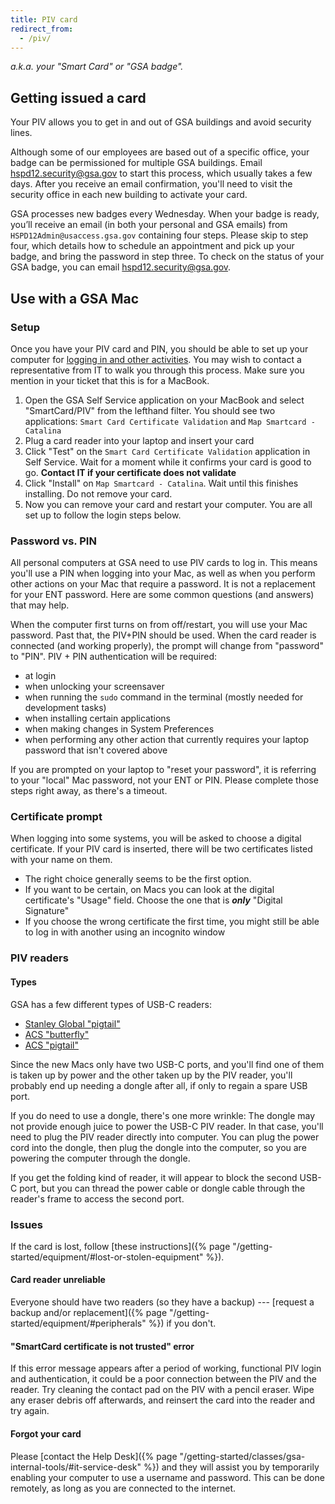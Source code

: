 ```yaml
---
title: PIV card
redirect_from:
  - /piv/
---
```


_a.k.a. your "Smart Card" or "GSA badge"._

## Getting issued a card

Your PIV allows you to get in and out of GSA buildings and avoid security lines.

Although some of our employees are based out of a specific office, your badge
can be permissioned for multiple GSA buildings. Email
[hspd12.security@gsa.gov](mailto:hspd12.security@gsa.gov) to start this process,
which usually takes a few days. After you receive an email confirmation, you'll
need to visit the security office in each new building to activate your card.

GSA processes new badges every Wednesday. When your badge is ready, you’ll
receive an email (in both your personal and GSA emails) from
`HSPD12Admin@usaccess.gsa.gov` containing four steps. Please skip to step four,
which details how to schedule an appointment and pick up your badge, and bring
the password in step three. To check on the status of your GSA badge, you can
email [hspd12.security@gsa.gov](mailto:hspd12.security@gsa.gov).

## Use with a GSA Mac

### Setup

Once you have your PIV card and PIN, you should be able to set up your computer
for [logging in and other activities](#password-vs-pin). You may wish to contact
a representative from IT to walk you through this process. Make sure you mention
in your ticket that this is for a MacBook.

1. Open the GSA Self Service application on your MacBook and select
   "SmartCard/PIV" from the lefthand filter. You should see two applications:
   `Smart Card Certificate Validation` and `Map Smartcard - Catalina`
2. Plug a card reader into your laptop and insert your card
3. Click "Test" on the `Smart Card Certificate Validation` application in Self
   Service. Wait for a moment while it confirms your card is good to go.
   **Contact IT if your certificate does not validate**
4. Click "Install" on `Map Smartcard - Catalina`. Wait until this finishes
   installing. Do not remove your card.
5. Now you can remove your card and restart your computer. You are all set up to
   follow the login steps below.

### Password vs. PIN

All personal computers at GSA need to use PIV cards to log in. This means you'll
use a PIN when logging into your Mac, as well as when you perform other actions
on your Mac that require a password. It is not a replacement for your ENT
password. Here are some common questions (and answers) that may help.

When the computer first turns on from off/restart, you will use your Mac
password. Past that, the PIV+PIN should be used. When the card reader is
connected (and working properly), the prompt will change from "password" to
"PIN". PIV + PIN authentication will be required:

- at login
- when unlocking your screensaver
- when running the `sudo` command in the terminal (mostly needed for development
  tasks)
- when installing certain applications
- when making changes in System Preferences
- when performing any other action that currently requires your laptop password
  that isn't covered above

If you are prompted on your laptop to "reset your password", it is referring to
your "local" Mac password, not your ENT or PIN. Please complete those steps
right away, as there's a timeout.

### Certificate prompt

When logging into some systems, you will be asked to choose a digital
certificate. If your PIV card is inserted, there will be two certificates listed
with your name on them.

- The right choice generally seems to be the first option.
- If you want to be certain, on Macs you can look at the digital certificate's
  "Usage" field. Choose the one that is **_only_** "Digital Signature"
- If you choose the wrong certificate the first time, you might still be able to
  log in with another using an incognito window

### PIV readers

#### Types

GSA has a few different types of USB-C readers:

- [Stanley Global "pigtail"](https://www.amazon.com/gp/product/B074TCZ1XG/ref=oh_aui_search_detailpage?ie=UTF8&psc=1&pldnSite=1)
- [ACS "butterfly"](https://www.amazon.com/ACR39U-NF-PocketMate-USB-C-Smart-Reader/dp/B06X9NTGYV/ref=sr_1_2?ie=UTF8&qid=1546874760&sr=8-2&keywords=ACR39U-NF+PocketMate)
- [ACS "pigtail"](https://www.amazon.com/Smart-Card-Reader-ACS-ACR39U-I1/dp/B016IY2P7M)

Since the new Macs only have two USB-C ports, and you'll find one of them is
taken up by power and the other taken up by the PIV reader, you'll probably end
up needing a dongle after all, if only to regain a spare USB port.

If you do need to use a dongle, there's one more wrinkle: The dongle may not
provide enough juice to power the USB-C PIV reader. In that case, you'll need to
plug the PIV reader directly into computer. You can plug the power cord into the
dongle, then plug the dongle into the computer, so you are powering the computer
through the dongle.

If you get the folding kind of reader, it will appear to block the second USB-C
port, but you can thread the power cable or dongle cable through the reader's
frame to access the second port.

### Issues

If the card is lost, follow [these
instructions]({% page "/getting-started/equipment/#lost-or-stolen-equipment" %}).

#### Card reader unreliable

Everyone should have two readers (so they have a backup) --- [request a backup
and/or replacement]({% page "/getting-started/equipment/#peripherals" %}) if you
don't.

#### "SmartCard certificate is not trusted" error

If this error message appears after a period of working, functional PIV login
and authentication, it could be a poor connection between the PIV and the
reader. Try cleaning the contact pad on the PIV with a pencil eraser. Wipe any
eraser debris off afterwards, and reinsert the card into the reader and try
again.

#### Forgot your card

Please [contact the Help
Desk]({% page "/getting-started/classes/gsa-internal-tools/#it-service-desk" %})
and they will assist you by temporarily enabling your computer to use a username
and password. This can be done remotely, as long as you are connected to the
internet.
